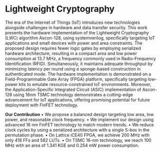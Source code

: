 # **Lightweight Cryptography** 
The era of the Internet of Things (IoT) introduces new technologies alongside challenges in hardware and data transfer security. This work presents the hardware implementation of the Lightweight Cryptography (LWC) algorithm Ascon-128, using systemverilog, specifically targeting IoT applications and small devices with power and area constraints. The proposed design requires fewer logic gates by employing serialized hardware architecture, resulting in a compact area and low power consumption at 13.7 MHz, a frequency commonly used in Radio-Frequency Identification (RFID). 
Simultaneously, it maintains adequate throughput by minimizing latency per round using a sponge-based construction in authenticated mode. The hardware implementation is demonstrated on a Field-Programmable Gate Array (FPGA) platform, specifically targeting low-power kits to emulate resource-constrained IoT environments. 
Moreover, the Application-Specific Integrated Circuit (ASIC) implementation of Ascon-128 using 16nm TSMC technology demonstrates a cutting-edge advancement for IoT applications, offering promising potential for future deployment with FinFET technology.

	
**Our Contribution**
• We propose a balanced design targeting low area, low power, and reasonable clock frequency.
• We implement our design using advanced 16 nm FinFET technology to match modern trends.
• We reduce clock cycles by using a serialized architecture with a single S-box in the permutation phase.
• On Lattice iCE40 FPGA, we achieve 200 MHz with only 418 FFs and 582 LUTs.
• On TSMC 16-nm technology, we reach 100 MHz with an area of 1.341 KGE and 0.254 mW power consumption.

